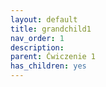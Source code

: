 ```yaml
---
layout: default
title: grandchild1
nav_order: 1
description: 
parent: Ćwiczenie 1
has_children: yes
---
```


